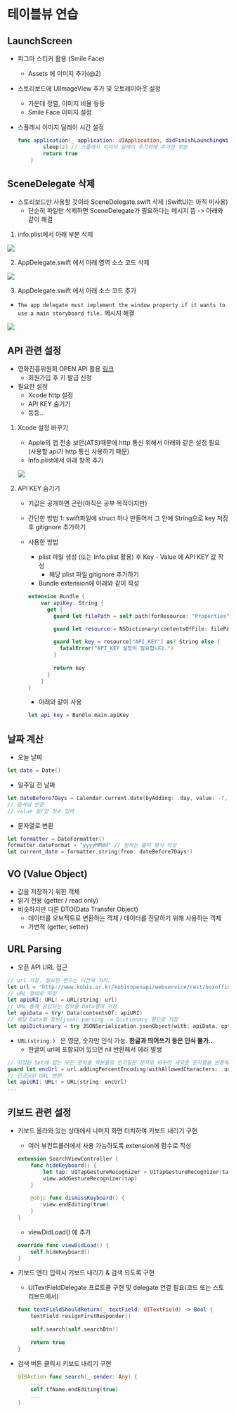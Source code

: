 # 테이블뷰 연습

## LaunchScreen

- 피그마 스티커 활용 (Smile Face)

  - Assets 에 이미지 추가(@2)

- 스토리보드에 UIImageView 추가 및 오토레이아웃 설정

  - 가운데 정렬, 이미지 비율 등등
  - Smile Face 이미지 설정

- 스플래시 이미지 딜레이 시간 설정

  ```swift
  func application(_ application: UIApplication, didFinishLaunchingWithOptions launchOptions: [UIApplication.LaunchOptionsKey: Any]?) -> Bool {
          sleep(2) // 스플래시 이미지 딜레이 주기위해 추가한 부분
          return true
      }
  ```



## SceneDelegate 삭제

- 스토리보드만 사용할 것이라 SceneDelegate.swift 삭제 (SwiftUI는 아직 미사용)
  - 단순히 파일만 삭제하면 SceneDelegate가 필요하다는 메시지 뜸 -> 아래와 같이 해결

1. info.plist에서 아래 부분 삭제

![](./md-img/01.png)

2. AppDelegate.swift 에서 아래 영역 소스 코드 삭제

![](./md-img/02.png)

3. AppDelegate.swift 에서 아래 소스 코드 추가

- `The app delegate must implement the window property if it wants to use a main storyboard file.` 메시지 해결

![](./md-img/03.png)



## API 관련 설정

- 영화진흥위원회 OPEN API 활용 [링크](https://www.kobis.or.kr/kobisopenapi/homepg/main/main.do)
  - 회원가입 후 키 발급 신청
- 필요한 설정
  - Xcode http 설정
  - API KEY 숨기기
  - 등등..

1. Xcode 설정 바꾸기

   - Apple의 앱 전송 보안(ATS)때문에 http 통신 위해서 아래와 같은 설정 필요 (사용할 api가 http 통신 사용하기 때문)
   - Info.plist에서 아래 항목 추가

   ![](./md-img/04.png)

2. API KEY 숨기기

   - 키값은 공개하면 곤란(아직은 공부 목적이지만)

   - 간단한 방법 1: swift파일에 struct 하나 만들어서 그 안에 String으로 key 저장 후 gitignore 추가하기

   - 사용한 방법

     - plist 파일 생성 (또는 Info.plist 활용) 후 Key - Value 에 API KEY 값 작성
       - 해당 plist 파일 gitignore 추가하기
     - Bundle extension에 아래와 같이 작성 

     ```swift
     extension Bundle {
         var apiKey: String {
           get {
             guard let filePath = self.path(forResource: "Properties", ofType: "plist") else { return "" }
     
             guard let resource = NSDictionary(contentsOfFile: filePath) else { return "" }
             
             guard let key = resource["API_KEY"] as? String else {
               fatalError("API_KEY 설정이 필요합니다.")
             }
             
             return key
           }
         }
     }
     ```

     - 아래와 같이 사용

     ```swift
     let api_key = Bundle.main.apiKey
     ```



## 날짜 계산

- 오늘 날짜

```swift
let date = Date()
```

- 일주일 전 날짜

```swift
let dateBefore7Days = Calendar.current.date(byAdding: .day, value: -7, to: date)
// 옵셔널 반환
// value 음/양 정수 입력
```

- 문자열로 변환

```swift
let formatter = DateFormatter()
formatter.dateFormat = "yyyyMMdd" // 원하는 출력 형식 작성
let current_date = formatter.string(from: dateBefore7Days!)
```



## VO (Value Object)

- 값을 저장하기 위한 객체
- 읽기 전용 (getter / read only)
- 비슷하지만 다른 DTO(Data Transfer Object)
  - 데이터를 오브젝트로 변환하는 객체 / 데이터를 전달하기 위해 사용하는 객체
  - 가변적 (getter, setter)



## URL Parsing

- 오픈 API URL 접근

```swift
// url 저장. 필요한 변수는 이전에 처리.
let url = "http://www.kobis.or.kr/kobisopenapi/webservice/rest/boxoffice/searchWeeklyBoxOfficeList.json?..."
// URL 형태로 저장
let apiURI: URL! = URL(string: url)
// URL 통해 응답되는 정보를 Data형에 저장
let apiData = try! Data(contentsOf: apiURI)
// 해당 Data형 정보(json) parsing -> Dictionary 형으로 저장
let apiDictionary = try JSONSerialization.jsonObject(with: apiData, options: []) as! NSDictionary
```

- `URL(string:) ` 은 영문, 숫자만 인식 가능. **한글과 띄어쓰기 등은 인식 불가..**
  - 한글이 url에 포함되어 있으면 nil 반환해서 에러 발생

```swift
// 지정된 Set에 없는 모든 문자를 백분율로 인코딩된 문자로 바꾸어 새로운 문자열을 반환해주는 함수 이용
guard let encUrl = url.addingPercentEncoding(withAllowedCharacters: .urlQueryAllowed) else { return }
// 인코딩된 URL 변환
let apiURI: URL! = URL(string: encUrl)
...
```



## 키보드 관련 설정

- 키보드 올라와 있는 상태에서 나머지 화면 터치하여 키보드 내리기 구현

  - 여러 뷰컨트롤러에서 사용 가능하도록 extension에 함수로 작성

  ```swift
  extension SearchViewController {
      func hideKeyboard() {
          let tap: UITapGestureRecognizer = UITapGestureRecognizer(target: self, action: #selector(SearchViewController.dismissKeyboard))
          view.addGestureRecognizer(tap)
      }
      
      @objc func dismissKeyboard() {
          view.endEditing(true)
      }
  }
  ```

  - viewDidLoad() 에 추가

  ```swift
  override func viewDidLoad() {
      self.hideKeyboard()
  }
  ```

- 키보드 엔터 입력시 키보드 내리기 & 검색 되도록 구현

  - UITextFieldDelegate 프로토콜 구현 및 delegate 연결 필요(코드 또는 스토리보드에서)

  ```swift
  func textFieldShouldReturn(_ textField: UITextField) -> Bool {
      textField.resignFirstResponder()
          
      self.search(self.searchBtn!)
          
      return true
  }
  ```

- 검색 버튼 클릭시 키보드 내리기 구현

  ```swift
  @IBAction func search(_ sender: Any) {
      ...
      self.tfName.endEditing(true)
      ...
  }
  ```

  


